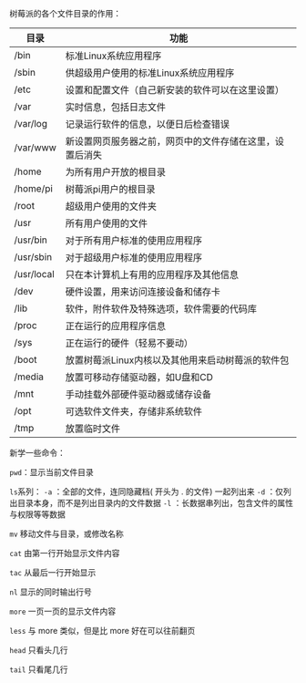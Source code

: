 树莓派的各个文件目录的作用：

| 目录       | 功能                                                     |
| ---------- | -------------------------------------------------------- |
| /bin       | 标准Linux系统应用程序                                    |
| /sbin      | 供超级用户使用的标准Linux系统应用程序                    |
| /etc       | 设置和配置文件（自己新安装的软件可以在这里设置）         |
| /var       | 实时信息，包括日志文件                                   |
| /var/log   | 记录运行软件的信息，以便日后检查错误                     |
| /var/www   | 新设置网页服务器之前，网页中的文件存储在这里，设置后消失 |
| /home      | 为所有用户开放的根目录                                   |
| /home/pi   | 树莓派pi用户的根目录                                     |
| /root      | 超级用户使用的文件夹                                     |
| /usr       | 所有用户使用的文件                                       |
| /usr/bin   | 对于所有用户标准的使用应用程序                           |
| /usr/sbin  | 对于超级用户标准的使用应用程序                           |
| /usr/local | 只在本计算机上有用的应用程序及其他信息                   |
| /dev       | 硬件设置，用来访问连接设备和储存卡                       |
| /lib       | 软件，附件软件及特殊选项，软件需要的代码库               |
| /proc      | 正在运行的应用程序信息                                   |
| /sys       | 正在运行的硬件（轻易不要动）                             |
| /boot      | 放置树莓派Linux内核以及其他用来启动树莓派的软件包        |
| /media     | 放置可移动存储驱动器，如U盘和CD                          |
| /mnt       | 手动挂载外部硬件驱动器或储存设备                         |
| /opt       | 可选软件文件夹，存储非系统软件                           |
| /tmp       | 放置临时文件                                             |

新学一些命令：

`pwd`：显示当前文件目录

`ls`系列：
 `-a` ：全部的文件，连同隐藏档( 开头为 . 的文件) 一起列出来
 `-d` ：仅列出目录本身，而不是列出目录内的文件数据
 `-l` ：长数据串列出，包含文件的属性与权限等等数据

`mv` 移动文件与目录，或修改名称

`cat` 由第一行开始显示文件内容

`tac` 从最后一行开始显示

`nl` 显示的同时输出行号

`more` 一页一页的显示文件内容

`less` 与 more 类似，但是比 more 好在可以往前翻页

`head` 只看头几行

`tail` 只看尾几行

